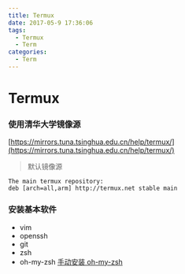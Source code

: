 ```yaml
---
title: Termux
date: 2017-05-9 17:36:06
tags:
  - Termux
  - Term
categories:
  - Term
---
```


# Termux

### 使用清华大学镜像源

[https://mirrors.tuna.tsinghua.edu.cn/help/termux/](https://mirrors.tuna.tsinghua.edu.cn/help/termux/)

> 默认镜像源

```
The main termux repository:
deb [arch=all,arm] http://termux.net stable main
```

### 安装基本软件

- vim
- openssh
- git
- zsh
- oh-my-zsh
  [手动安装 oh-my-zsh](https://zhuanlan.zhihu.com/p/19556676)
